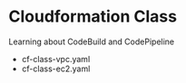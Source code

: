 # Cloudformation Class

Learning about CodeBuild and CodePipeline

* cf-class-vpc.yaml
* cf-class-ec2.yaml
